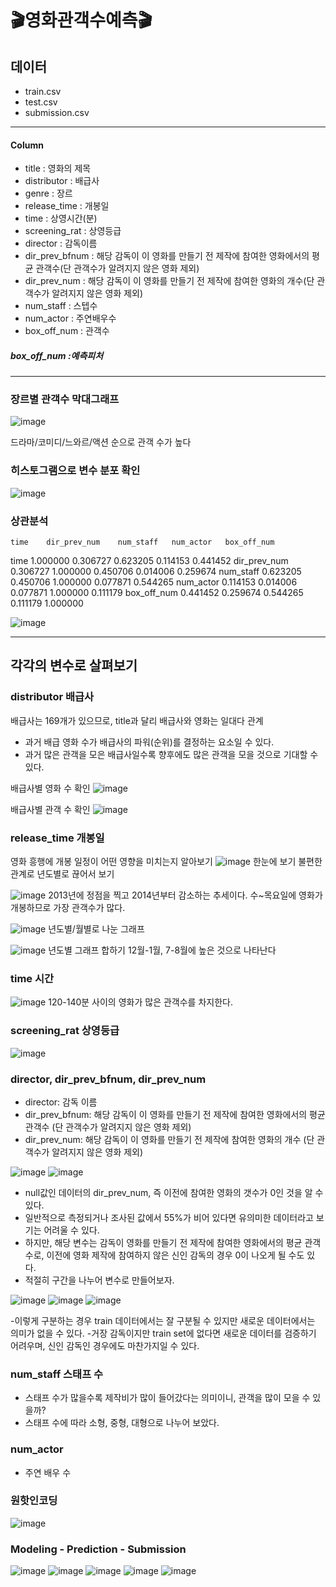 # 🎬영화관객수예측🎬

## 데이터


- train.csv
- test.csv
- submission.csv

---
#### Column
- title : 영화의 제목
- distributor : 배급사
- genre : 장르
- release_time : 개봉일
- time : 상영시간(분)
- screening_rat : 상영등급
- director : 감독이름
- dir_prev_bfnum : 해당 감독이 이 영화를 만들기 전 제작에 참여한 영화에서의 평균 관객수(단 관객수가 알려지지 않은 영화 제외)
- dir_prev_num : 해당 감독이 이 영화를 만들기 전 제작에 참여한 영화의 개수(단 관객수가 알려지지 않은 영화 제외)
- num_staff : 스텝수
- num_actor : 주연배우수
- box_off_num : 관객수

##### box_off_num :예측피처
---

### 장르별 관객수 막대그래프
![image](https://github.com/overthemoonlala/movie/assets/99886389/4a0cae86-b9aa-428d-aa7f-c938ec7df292)

드라마/코미디/느와르/액션 순으로 관객 수가 높다

### 히스토그램으로 변수 분포 확인

![image](https://github.com/overthemoonlala/movie/assets/99886389/46d9c5fe-a839-4b10-ac9b-d4fc0ed311d1)

### 상관분석
	time	dir_prev_num	num_staff	num_actor	box_off_num
time   	1.000000	0.306727	0.623205	0.114153	0.441452
dir_prev_num	0.306727	1.000000	0.450706	0.014006	0.259674
num_staff	0.623205	0.450706	1.000000	0.077871	0.544265
num_actor	0.114153	0.014006	0.077871	1.000000	0.111179
box_off_num	0.441452	0.259674	0.544265	0.111179	1.000000

![image](https://github.com/overthemoonlala/movie/assets/99886389/82608efc-77b6-4d49-bd6d-392f106eec4e)

---
## 각각의 변수로 살펴보기

### distributor 배급사
배급사는 169개가 있으므로, title과 달리 배급사와 영화는 일대다 관계
- 과거 배급 영화 수가 배급사의 파워(순위)를 결정하는 요소일 수 있다.
- 과거 많은 관객을 모은 배급사일수록 향후에도 많은 관객을 모을 것으로 기대할 수 있다.

배급사별 영화 수 확인
![image](https://github.com/overthemoonlala/movie/assets/99886389/4041982c-80f6-444f-ad4c-19e1950b741d)

배급사별 관객 수 확인
![image](https://github.com/overthemoonlala/movie/assets/99886389/0df7a973-f999-4086-ac2c-3ee176bbeba2)

### release_time 개봉일
영화 흥행에 개봉 일정이 어떤 영향을 미치는지 알아보기
![image](https://github.com/overthemoonlala/movie/assets/99886389/9ce1b220-d48a-4775-aaa1-18d41df40d13)
한눈에 보기 불편한 관계로 년도별로 끊어서 보기

![image](https://github.com/overthemoonlala/movie/assets/99886389/964f4140-5e69-446a-9365-e9946f940bdd)
2013년에 정점을 찍고 2014년부터 감소하는 추세이다.
수~목요일에 영화가 개봉하므로 가장 관객수가 많다.

![image](https://github.com/overthemoonlala/movie/assets/99886389/3679305b-bd4f-400f-84e2-5285771bf749)
년도별/월별로 나눈 그래프


![image](https://github.com/overthemoonlala/movie/assets/99886389/aa308e02-7bae-4f66-9153-4c4afd5a22c5)
년도별 그래프 합하기
12월-1월, 7-8월에 높은 것으로 나타난다


### time 시간
![image](https://github.com/overthemoonlala/movie/assets/99886389/1d1e1af4-18fd-48c3-a093-4be9d440e35a)
120-140분 사이의 영화가 많은 관객수를 차지한다.



### screening_rat 상영등급
![image](https://github.com/overthemoonlala/movie/assets/99886389/1d00f4ce-aab2-4bf9-ba03-1dea6f55904a)


### director, dir_prev_bfnum, dir_prev_num
- director: 감독 이름
- dir_prev_bfnum: 해당 감독이 이 영화를 만들기 전 제작에 참여한 영화에서의 평균 관객수 (단 관객수가 알려지지 않은 영화 제외)
- dir_prev_num: 해당 감독이 이 영화를 만들기 전 제작에 참여한 영화의 개수 (단 관객수가 알려지지 않은 영화 제외)

![image](https://github.com/overthemoonlala/movie/assets/99886389/cbf73c2a-85a6-4000-bcbc-6a3025a82b0b)
![image](https://github.com/overthemoonlala/movie/assets/99886389/3836cdeb-efc1-4adf-b0e9-01a9bb7c4a17)

- null값인 데이터의 dir_prev_num, 즉 이전에 참여한 영화의 갯수가 0인 것을 알 수 있다.
- 일반적으로 측정되거나 조사된 값에서 55%가 비어 있다면 유의미한 데이터라고 보기는 어려울 수 있다.
- 하지만, 해당 변수는 감독이 영화를 만들기 전 제작에 참여한 영화에서의 평균 관객수로, 이전에 영화 제작에 참여하지 않은 신인 감독의 경우 0이 나오게 될 수도 있다.
- 적절히 구간을 나누어 변수로 만들어보자.

![image](https://github.com/overthemoonlala/movie/assets/99886389/75df0dad-4fe9-410a-9c74-715a39e3dab1)
![image](https://github.com/overthemoonlala/movie/assets/99886389/31c396fa-7fdb-4e1e-9816-0afaab995c70)
![image](https://github.com/overthemoonlala/movie/assets/99886389/68443b05-115e-447a-bc46-bcf8c0d2f8f7)

-이렇게 구분하는 경우 train 데이터에서는 잘 구분될 수 있지만 새로운 데이터에서는 의미가 없을 수 있다.
-거장 감독이지만 train set에 없다면 새로운 데이터를 검증하기 어려우며, 신인 감독인 경우에도 마찬가지일 수 있다.

### num_staff 스태프 수
- 스태프 수가 많을수록 제작비가 많이 들어갔다는 의미이니, 관객을 많이 모을 수 있을까?
- 스태프 수에 따라 소형, 중형, 대형으로 나누어 보았다.

### num_actor
- 주연 배우 수

### 원핫인코딩
![image](https://github.com/overthemoonlala/movie/assets/99886389/b399f350-3ee9-4785-84b7-6b0fa18a1e65)


### Modeling - Prediction - Submission
![image](https://github.com/overthemoonlala/movie/assets/99886389/32975664-2b25-412f-b54f-f2b6bce24e8b)
![image](https://github.com/overthemoonlala/movie/assets/99886389/86f4495d-7f8a-4f7f-9808-67f86b2743b7)
![image](https://github.com/overthemoonlala/movie/assets/99886389/056f0232-67ed-4aad-b7fa-3f2e1af5deca)
![image](https://github.com/overthemoonlala/movie/assets/99886389/6a425368-d19a-4f11-a6d4-559f6c44029a)
![image](https://github.com/overthemoonlala/movie/assets/99886389/29ce2417-db82-4659-827a-ae641bc59c1b)



